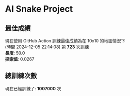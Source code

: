 
# AI Snake Project

## **最佳成績**






































































































































































































































































































































現在使用 GitHub Action 訓練最佳成績為在 10x10 的地圖情況下  
(時間 2024-12-05 22:14:08) 第 **723** 次訓練  
**長度**: 50.0  
**探索值**: 0.0267













































































































































































































































































































































































































































































































































































































































































## 總訓練次數
現在已經訓練了: **1007000** 次
